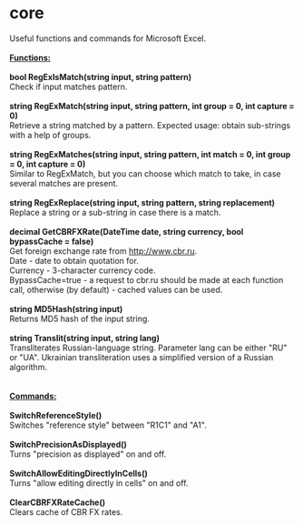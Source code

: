 # core

Useful functions and commands for Microsoft Excel.
\
\
<b><u>Functions:</u></b>\
\
<b>bool RegExIsMatch(string input, string pattern)</b>\
Check if input matches pattern.\
\
<b>string RegExMatch(string input, string pattern, int group = 0, int capture = 0)</b>\
Retrieve a string matched by a pattern. Expected usage: obtain sub-strings with a help of groups.\
\
<b>string RegExMatches(string input, string pattern, int match = 0, int group = 0, int capture = 0)</b>\
Similar to RegExMatch, but you can choose which match to take, in case several matches are present.\
\
<b>string RegExReplace(string input, string pattern, string replacement)</b>\
Replace a string or a sub-string in case there is a match.\
\
<b>decimal GetCBRFXRate(DateTime date, string currency, bool bypassCache = false)</b>\
Get foreign exchange rate from http://www.cbr.ru. \
Date - date to obtain quotation for.\
Currency - 3-character currency code.\
BypassCache=true - a request to cbr.ru should be made at each function call, otherwise (by default) - cached values can be used.\
\
<b>string MD5Hash(string input)</b>\
Returns MD5 hash of the input string.\
\
<b>string Translit(string input, string lang)</b>\
Transliterates Russian-language string. Parameter lang can be either "RU" or "UA". Ukrainian transliteration uses a simplified version of a Russian algorithm.\
\
\
<b><u>Commands:</u></b>\
\
<b>SwitchReferenceStyle()</b>\
Switches "reference style" between "R1C1" and "A1".\
\
<b>SwitchPrecisionAsDisplayed()</b>\
Turns "precision as displayed" on and off.\
\
<b>SwitchAllowEditingDirectlyInCells()</b>\
Turns "allow editing directly in cells" on and off.\
\
<b>ClearCBRFXRateCache()</b>\
Clears cache of CBR FX rates.
